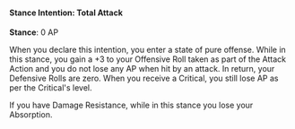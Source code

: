 #### Stance Intention: Total Attack
**Stance**: 0 AP

When you declare this intention, you enter a state of pure offense. While in this stance, you gain a +3 to your Offensive Roll taken as part of the Attack Action and you do not lose any AP when hit by an attack. In return, your Defensive Rolls are zero. When you receive a Critical, you still lose AP as per the Critical's level.

If you have Damage Resistance, while in this stance you lose your Absorption.